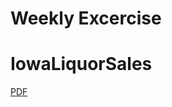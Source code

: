 # Weekly Excercise
# IowaLiquorSales

[PDF](https://github.com/JonathanAditia/IowaLiquorSales/blob/main/IowaLiquorSales.pdf)
